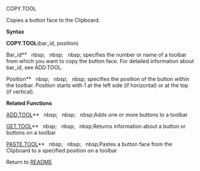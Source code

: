 COPY.TOOL

Copies a button face to the Clipboard.

**Syntax**

**COPY.TOOL**(bar\_id, position)

Bar\_id**&nbsp;&nbsp;&nbsp;nbsp;&nbsp;&nbsp;&nbsp;nbsp;&nbsp;&nbsp;&nbsp;nbsp;&nbsp;specifies the number or name of a toolbar
from which you want to copy the button face. For detailed information
about bar\_id, see ADD.TOOL.

Position**&nbsp;&nbsp;&nbsp;nbsp;&nbsp;&nbsp;&nbsp;nbsp;&nbsp;&nbsp;&nbsp;nbsp;&nbsp;specifies the position of the button
within the toolbar. Position starts with 1 at the left side (if
horizontal) or at the top (if vertical).

**Related Functions**

[ADD.TOOL](ADD.TOOL.md)**&nbsp;&nbsp;&nbsp;nbsp;&nbsp;&nbsp;&nbsp;nbsp;&nbsp;&nbsp;&nbsp;nbsp;Adds one or more buttons to a toolbar

[GET.TOOL](GET.TOOL.md)**&nbsp;&nbsp;&nbsp;nbsp;&nbsp;&nbsp;&nbsp;nbsp;&nbsp;&nbsp;&nbsp;nbsp;Returns information about a button or buttons
on a toolbar

[PASTE.TOOL](PASTE.TOOL.md)**&nbsp;&nbsp;&nbsp;nbsp;&nbsp;&nbsp;&nbsp;nbsp;&nbsp;&nbsp;&nbsp;nbsp;Pastes a button face from the Clipboard to a
specified position on a toolbar



Return to [README](README.md)


